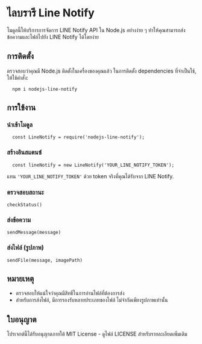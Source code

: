 # ไลบรารี Line Notify

โมดูลนี้ให้บริการการจัดการ LINE Notify API ใน Node.js อย่างง่าย ๆ ทำให้คุณสามารถส่งข้อความและไฟล์ไปยัง LINE Notify ได้โดยง่าย

## การติดตั้ง

ตรวจสอบว่าคุณมี Node.js ติดตั้งในเครื่องของคุณแล้ว ในการติดตั้ง dependencies ที่จำเป็นใช้, ให้ใช้คำสั่ง:

```
  npm i nodejs-line-notify
```

## การใช้งาน

### นำเข้าโมดูล

```
  const LineNotify = require('nodejs-line-notify');
``` 

### สร้างอินสแตนซ์

```
  const lineNotify = new LineNotify('YOUR_LINE_NOTIFY_TOKEN');
``` 

แทน `'YOUR_LINE_NOTIFY_TOKEN'` ด้วย token จริงที่คุณได้รับจาก LINE Notify.

### ตรวจสอบสถานะ

``` 
checkStatus()
```

### ส่งข้อความ

```const message = 'สวัสดี LINE Notify!';
sendMessage(message)
 ``` 

### ส่งไฟล์ (รูปภาพ)

```const message = 'มาดูรูปภาพนี้!';
sendFile(message, imagePath)
  ``` 

## หมายเหตุ

-   ตรวจสอบให้แน่ใจว่าคุณมีสิทธิ์ในการอ่านไฟล์ที่ต้องการส่ง
-   สำหรับการส่งไฟล์, มีการรองรับหลายประเภทของไฟล์ ไม่จำกัดเพียงรูปภาพเท่านั้น

## ใบอนุญาต

โปรเจกต์นี้ได้รับอนุญาตภายใต้ MIT License - ดูไฟล์ LICENSE สำหรับรายละเอียดเพิ่มเติม